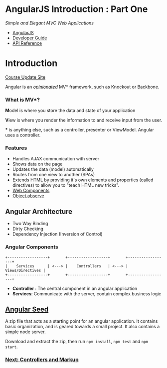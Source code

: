 AngularJS Introduction : Part One
=================================

*Simple and Elegant MVC Web Applications*

- [AngularJS](http://www.angularjs.org)
- [Developer Guide](https://docs.angularjs.org/guide)
- [API Reference](https://docs.angularjs.org/api)

# Introduction #

[Course Update Site](https://github.com/joeeames/AngularFundamentalsFiles)

Angular is an [*opinionated*](https://gettingreal.37signals.com/ch04_Make_Opinionated_Software.php) MV* framework, such as Knockout or Backbone.

### What is MV*? ###

**M**odel is where you store the data and state of your application

**V**iew is where you render the information to and receive input from the user.

__\*__ is anything else, such as a controller, presenter or ViewModel. Angular uses a controller.

### Features ###

- Handles AJAX communication with server
- Shows data on the page
- Updates the data (model) automatically
- Routes from one view to another (SPAs)
- Extends HTML by providing it's own elements and properties (called directives) to allow you to "teach HTML new tricks".
- [Web Components](http://www.w3.org/TR/components-intro/)
- [Object.observe](http://wiki.ecmascript.org/doku.php?id=harmony:observe)

## Angular Architecture ##

- Two Way Binding
- Dirty Checking
- Dependency Injection (Inversion of Control)

### Angular Components ###

```
+------------------+       +------------------+       +------------------+
|    Services      | <---> |    Controllers   | <---> | Views/Directives |
+------------------+       +------------------+       +------------------+
```

- **Controller** : The central component in an angular application
- **Services**: Communicate  with the server, contain complex business logic

## [Angular Seed](https://github.com/angular/angular-seed) ##

A zip file that acts as a starting point for an angular application.  It contains basic organization, and is geared towards a small project. It also contains a simple node server.

Download and extract the zip, then run `npm install`, `npm test` and `npm start`.

### [Next: Controllers and Markup](https://github.com/scottoffen/ps-notes/blob/master/angularjs-introduction-02.md) ###
